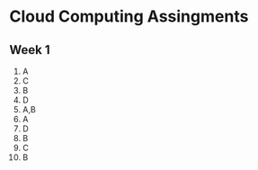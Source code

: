 # Cloud Computing Assingments
## Week 1
1. A  
2. C 
3. B 
4. D 
5. A,B
6. A 
7. D
8. B 
9. C 
10. B 